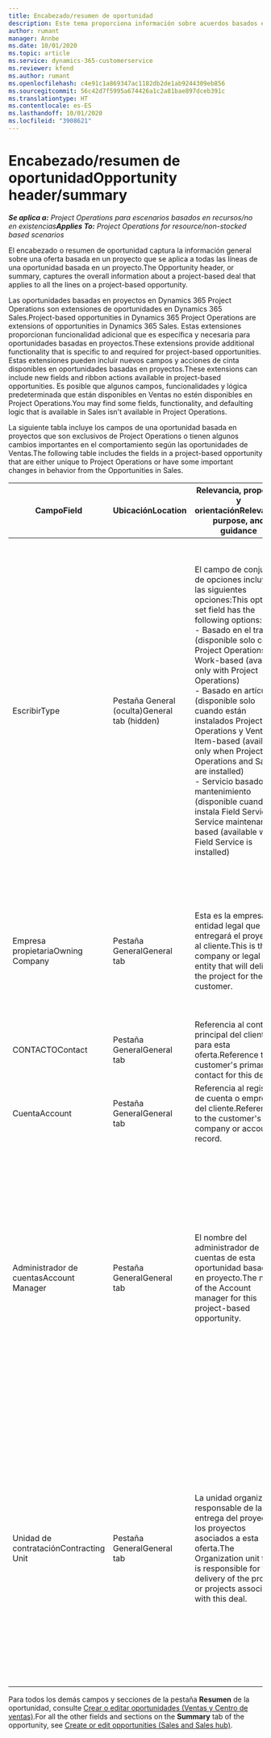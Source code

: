 ```yaml
---
title: Encabezado/resumen de oportunidad
description: Este tema proporciona información sobre acuerdos basados en proyectos y las líneas de oportunidades basadas en proyectos.
author: rumant
manager: Annbe
ms.date: 10/01/2020
ms.topic: article
ms.service: dynamics-365-customerservice
ms.reviewer: kfend
ms.author: rumant
ms.openlocfilehash: c4e91c1a869347ac1182db2de1ab9244309eb856
ms.sourcegitcommit: 56c42d7f5995a674426a1c2a81bae897dceb391c
ms.translationtype: HT
ms.contentlocale: es-ES
ms.lasthandoff: 10/01/2020
ms.locfileid: "3908621"
---
```

# <a name="opportunity-headersummary"></a><span data-ttu-id="d4793-103">Encabezado/resumen de oportunidad</span><span class="sxs-lookup"><span data-stu-id="d4793-103">Opportunity header/summary</span></span>

<span data-ttu-id="d4793-104">_**Se aplica a:** Project Operations para escenarios basados en recursos/no en existencias_</span><span class="sxs-lookup"><span data-stu-id="d4793-104">_**Applies To:** Project Operations for resource/non-stocked based scenarios_</span></span>


<span data-ttu-id="d4793-105">El encabezado o resumen de oportunidad captura la información general sobre una oferta basada en un proyecto que se aplica a todas las líneas de una oportunidad basada en un proyecto.</span><span class="sxs-lookup"><span data-stu-id="d4793-105">The Opportunity header, or summary, captures the overall information about a project-based deal that applies to all the lines on a project-based opportunity.</span></span>

<span data-ttu-id="d4793-106">Las oportunidades basadas en proyectos en Dynamics 365 Project Operations son extensiones de oportunidades en Dynamics 365 Sales.</span><span class="sxs-lookup"><span data-stu-id="d4793-106">Project-based opportunities in Dynamics 365 Project Operations are extensions of opportunities in Dynamics 365 Sales.</span></span> <span data-ttu-id="d4793-107">Estas extensiones proporcionan funcionalidad adicional que es específica y necesaria para oportunidades basadas en proyectos.</span><span class="sxs-lookup"><span data-stu-id="d4793-107">These extensions provide additional functionality that is specific to and required for project-based opportunities.</span></span> <span data-ttu-id="d4793-108">Estas extensiones pueden incluir nuevos campos y acciones de cinta disponibles en oportunidades basadas en proyectos.</span><span class="sxs-lookup"><span data-stu-id="d4793-108">These extensions can include new fields and ribbon actions available in project-based opportunities.</span></span> <span data-ttu-id="d4793-109">Es posible que algunos campos, funcionalidades y lógica predeterminada que están disponibles en Ventas no estén disponibles en Project Operations.</span><span class="sxs-lookup"><span data-stu-id="d4793-109">You may find some fields, functionality, and defaulting logic that is available in Sales isn't available in Project Operations.</span></span>

<span data-ttu-id="d4793-110">La siguiente tabla incluye los campos de una oportunidad basada en proyectos que son exclusivos de Project Operations o tienen algunos cambios importantes en el comportamiento según las oportunidades de Ventas.</span><span class="sxs-lookup"><span data-stu-id="d4793-110">The following table includes the fields in a project-based opportunity that are either unique to Project Operations or have some important changes in behavior from the Opportunities in Sales.</span></span>

| <span data-ttu-id="d4793-111">**Campo**</span><span class="sxs-lookup"><span data-stu-id="d4793-111">**Field**</span></span> | <span data-ttu-id="d4793-112">**Ubicación**</span><span class="sxs-lookup"><span data-stu-id="d4793-112">**Location**</span></span> | <span data-ttu-id="d4793-113">**Relevancia, propósito y orientación**</span><span class="sxs-lookup"><span data-stu-id="d4793-113">**Relevance, purpose, and guidance**</span></span> | <span data-ttu-id="d4793-114">**Impacto posterior**</span><span class="sxs-lookup"><span data-stu-id="d4793-114">**Downstream impact**</span></span> |
| --- | --- | --- | --- |
| <span data-ttu-id="d4793-115">Escribir</span><span class="sxs-lookup"><span data-stu-id="d4793-115">Type</span></span> | <span data-ttu-id="d4793-116">Pestaña General (oculta)</span><span class="sxs-lookup"><span data-stu-id="d4793-116">General tab (hidden)</span></span> | <span data-ttu-id="d4793-117">El campo de conjunto de opciones incluye las siguientes opciones:</span><span class="sxs-lookup"><span data-stu-id="d4793-117">This option set field has the following options:</span></span></br><span data-ttu-id="d4793-118">- Basado en el trabajo (disponible solo con Project Operations)</span><span class="sxs-lookup"><span data-stu-id="d4793-118">- Work-based (available only with Project Operations)</span></span></br><span data-ttu-id="d4793-119">- Basado en artículo (disponible solo cuando están instalados Project Operations y Ventas)</span><span class="sxs-lookup"><span data-stu-id="d4793-119">- Item-based (available only when Project Operations and Sales are installed)</span></span></br><span data-ttu-id="d4793-120">- Servicio basado en mantenimiento (disponible cuando se instala Field Service)</span><span class="sxs-lookup"><span data-stu-id="d4793-120">- Service maintenance-based (available when Field Service is installed)</span></span> | <span data-ttu-id="d4793-121">Cuando utiliza Project Operations, este valor de campo se establece automáticamente en **Basado en el trabajo** que clasifica la oportunidad como basada en proyecto.</span><span class="sxs-lookup"><span data-stu-id="d4793-121">When you use Project Operations, this field value is automatically set to **Work-based** which classifies the Opportunity as project-based.</span></span> <span data-ttu-id="d4793-122">Una oportunidad debe estar basada en proyecto para habilitar todas las extensiones y funcionalidades específicas del proyecto en el proceso de ventas posterior de esta oferta.</span><span class="sxs-lookup"><span data-stu-id="d4793-122">An Opportunity should be project-based to enable all project-specific extensions and functionality in the downstream sales process for this deal.</span></span> |
| <span data-ttu-id="d4793-123">Empresa propietaria</span><span class="sxs-lookup"><span data-stu-id="d4793-123">Owning Company</span></span> | <span data-ttu-id="d4793-124">Pestaña General</span><span class="sxs-lookup"><span data-stu-id="d4793-124">General tab</span></span> | <span data-ttu-id="d4793-125">Esta es la empresa o entidad legal que entregará el proyecto al cliente.</span><span class="sxs-lookup"><span data-stu-id="d4793-125">This is the company or legal entity that will deliver the project for the customer.</span></span> | <span data-ttu-id="d4793-126">Esta información de campo se copiará al campo correspondiente en la oferta del proyecto que se crea a partir de esta oportunidad.</span><span class="sxs-lookup"><span data-stu-id="d4793-126">This field information will be copied to the corresponding field on the Project quote that is created from this Opportunity.</span></span> |
| <span data-ttu-id="d4793-127">CONTACTO</span><span class="sxs-lookup"><span data-stu-id="d4793-127">Contact</span></span> | <span data-ttu-id="d4793-128">Pestaña General</span><span class="sxs-lookup"><span data-stu-id="d4793-128">General tab</span></span> | <span data-ttu-id="d4793-129">Referencia al contacto principal del cliente para esta oferta.</span><span class="sxs-lookup"><span data-stu-id="d4793-129">Reference to the customer's primary contact for this deal.</span></span> | |
| <span data-ttu-id="d4793-130">Cuenta</span><span class="sxs-lookup"><span data-stu-id="d4793-130">Account</span></span> | <span data-ttu-id="d4793-131">Pestaña General</span><span class="sxs-lookup"><span data-stu-id="d4793-131">General tab</span></span> | <span data-ttu-id="d4793-132">Referencia al registro de cuenta o empresa del cliente.</span><span class="sxs-lookup"><span data-stu-id="d4793-132">Reference to the customer's company or account record.</span></span> | |
| <span data-ttu-id="d4793-133">Administrador de cuentas</span><span class="sxs-lookup"><span data-stu-id="d4793-133">Account Manager</span></span> | <span data-ttu-id="d4793-134">Pestaña General</span><span class="sxs-lookup"><span data-stu-id="d4793-134">General tab</span></span> | <span data-ttu-id="d4793-135">El nombre del administrador de cuentas de esta oportunidad basada en proyecto.</span><span class="sxs-lookup"><span data-stu-id="d4793-135">The name of the Account manager for this project-based opportunity.</span></span> | <span data-ttu-id="d4793-136">El administrador de cuentas es responsable de gestionar la relación con el cliente hasta la finalización de este proyecto.</span><span class="sxs-lookup"><span data-stu-id="d4793-136">The Account manager is responsible for managing the relationship with the customer through the completion of this project.</span></span> <span data-ttu-id="d4793-137">Según el registro de recursos contables vinculado al administrador de la cuenta, la unidad de contratación está predeterminada.</span><span class="sxs-lookup"><span data-stu-id="d4793-137">Based on the bookable resource record tied to the Account manager, the contracting unit is defaulted.</span></span> |
| <span data-ttu-id="d4793-138">Unidad de contratación</span><span class="sxs-lookup"><span data-stu-id="d4793-138">Contracting Unit</span></span> | <span data-ttu-id="d4793-139">Pestaña General</span><span class="sxs-lookup"><span data-stu-id="d4793-139">General tab</span></span> | <span data-ttu-id="d4793-140">La unidad organizativa responsable de la entrega del proyecto o los proyectos asociados a esta oferta.</span><span class="sxs-lookup"><span data-stu-id="d4793-140">The Organization unit that is responsible for the delivery of the project or projects associated with this deal.</span></span> | <span data-ttu-id="d4793-141">La unidad de contratación es la división de la empresa que completará el proyecto o los proyectos una vez cerrada la oferta.</span><span class="sxs-lookup"><span data-stu-id="d4793-141">The contracting unit is the division of the company that will complete the project(s) after the deal is closed.</span></span> <span data-ttu-id="d4793-142">Cada unidad de contratación tiene una moneda, y esta moneda se utiliza para informar los costes estimados y reales incurridos durante el proyecto.</span><span class="sxs-lookup"><span data-stu-id="d4793-142">Every contracting unit has a currency, and this currency is used to report estimated and actual costs incurred during the project.</span></span> |

<span data-ttu-id="d4793-143">Para todos los demás campos y secciones de la pestaña **Resumen** de la oportunidad, consulte [Crear o editar oportunidades (Ventas y Centro de ventas)](https://docs.microsoft.com/dynamics365/sales-enterprise/create-edit-opportunity-sales).</span><span class="sxs-lookup"><span data-stu-id="d4793-143">For all the other fields and sections on the **Summary** tab of the opportunity, see [Create or edit opportunities (Sales and Sales hub)](https://docs.microsoft.com/dynamics365/sales-enterprise/create-edit-opportunity-sales).</span></span>

